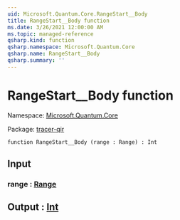 ```yaml
---
uid: Microsoft.Quantum.Core.RangeStart__Body
title: RangeStart__Body function
ms.date: 3/26/2021 12:00:00 AM
ms.topic: managed-reference
qsharp.kind: function
qsharp.namespace: Microsoft.Quantum.Core
qsharp.name: RangeStart__Body
qsharp.summary: ''
---
```


# RangeStart__Body function

Namespace: [Microsoft.Quantum.Core](xref:Microsoft.Quantum.Core)

Package: [tracer-qir](https://nuget.org/packages/tracer-qir)




```qsharp
function RangeStart__Body (range : Range) : Int
```


## Input

### range : [Range](xref:microsoft.quantum.lang-ref.range)





## Output : [Int](xref:microsoft.quantum.lang-ref.int)

